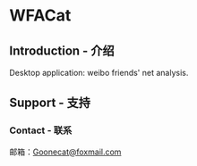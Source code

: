 # WFACat
## Introduction - 介绍
Desktop application: weibo friends' net analysis.

## Support - 支持
### Contact - 联系
邮箱：Goonecat@foxmail.com